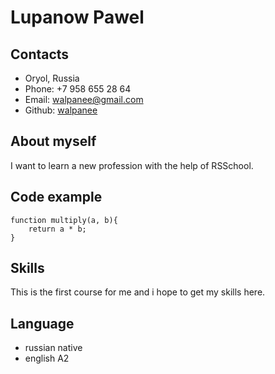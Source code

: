 # Lupanow Pawel

## Contacts

* Oryol, Russia
* Phone: +7 958 655 28 64
* Email: walpanee@gmail.com
* Github: [walpanee](https://github.com/walpanee)

## About myself

I want to learn a new profession with the help of RSSchool.

## Code example

```
function multiply(a, b){
    return a * b;
}
```

## Skills

This is the first course for me and i hope to get my skills here.

## Language

* russian native
* english A2